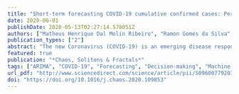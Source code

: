```yaml
---
title: "Short-term forecasting COVID-19 cumulative confirmed cases: Perspectives for Brazil"
date: 2020-06-01
publishDate: 2020-05-13T02:27:14.578051Z
authors: ["Matheus Henrique Dal Molin Ribeiro", "Ramon Gomes da Silva", "Viviana Cocco Mariani", "Leandro dos Santos Coelho"]
publication_types: ["2"]
abstract: "The new Coronavirus (COVID-19) is an emerging disease responsible for infecting millions of people since the first notification until nowadays. Developing efficient short-term forecasting models allow forecasting the number of future cases. In this context, it is possible to develop strategic planning in the public health system to avoid deaths. In this paper, autoregressive integrated moving average (ARIMA), cubist regression (CUBIST), random forest (RF), ridge regression (RIDGE), support vector regression (SVR), and stacking-ensemble learning are evaluated in the task of time series forecasting with one, three, and six-days ahead the COVID-19 cumulative confirmed cases in ten Brazilian states with a high daily incidence. In the stacking-ensemble learning approach, the CUBIST regression, RF, RIDGE, and SVR models are adopted as base-learners and Gaussian process (GP) as meta-learner. The models’ effectiveness is evaluated based on the improvement index, mean absolute error, and symmetric mean absolute percentage error criteria. In most of the cases, the SVR and stacking-ensemble learning reach a better performance regarding adopted criteria than compared models. In general, the developed models can generate accurate forecasting, achieving errors in a range of 0.87%–3.51%, 1.02%–5.63%, and 0.95%–6.90% in one, three, and six-days-ahead, respectively. The ranking of models, from the best to the worst regarding accuracy, in all scenarios is SVR, stacking-ensemble learning, ARIMA, CUBIST, RIDGE, and RF models. The use of evaluated models is recommended to forecasting and monitor the ongoing growth of COVID-19 cases, once these models can assist the managers in the decision-making support systems."
featured: true
publication: "*Chaos, Solitons & Fractals*"
tags: ["ARIMA", "COVID-19", "Forecasting", "Decision-making", "Machine learning", "Time-series"]
url_pdf: "http://www.sciencedirect.com/science/article/pii/S0960077920302538"
doi: "https://doi.org/10.1016/j.chaos.2020.109853"
---
```


